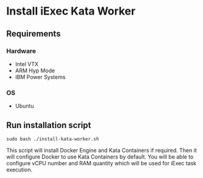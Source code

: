 # Install iExec Kata Worker

## Requirements
### Hardware
* Intel VTX 
* ARM Hyp Mode
* IBM Power Systems

### OS
* Ubuntu

## Run installation script
```
sudo bash ./install-kata-worker.sh
```

This script will install Docker Engine and Kata Containers if required. 
Then it will configure Docker to use Kata Containers by default.
You will be able to configure vCPU number and RAM quantity which will be used for iExec task execution.